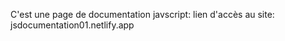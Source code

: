 C'est une page de documentation javscript:
   lien d'accès au site:
             jsdocumentation01.netlify.app
